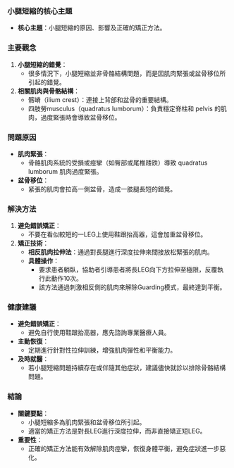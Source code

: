 ### 小腿短縮的核心主題
- **核心主題**：小腿短縮的原因、影響及正確的矯正方法。

### 主要觀念
1. **小腿短縮的錯覺**：
   - 很多情況下，小腿短縮並非骨骼結構問題，而是因肌肉緊張或盆骨移位所引起的錯覺。
2. **相關肌肉與骨骼結構**：
   - 髂嵴（ilium crest）：連接上背部和盆骨的重要結構。
   - 四肢勞musculus（quadratus lumborum）：負責穩定脊柱和 pelvis 的肌肉，過度緊張時會導致盆骨移位。

### 問題原因
- **肌肉緊張**：
  - 骨骼肌肉系統的受損或痙攣（如臀部或尾椎踒跌）導致 quadratus lumborum 肌肉過度緊張。
- **盆骨移位**：
  - 紧張的肌肉會拉高一側盆骨，造成一肢腿長短的錯覺。

### 解決方法
1. **避免錯誤矯正**：
   - 不要在看似較短的一LEG上使用鞋跟抬高器，這會加重盆骨移位。
2. **矯正技術**：
   - **相反肌肉拉伸法**：通過對長腿進行深度拉伸來間接放松緊張的肌肉。
   - **具體操作**：
     - 要求患者躺臥，協助者引導患者將長LEG向下方拉伸至極限，反覆執行此動作10次。
     - 該方法通過刺激相反側的肌肉來解除Guarding模式，最終達到平衡。

### 健康建議
- **避免錯誤矯正**：
  - 避免自行使用鞋跟抬高器，應先諮詢專業醫療人員。
- **主動恢復**：
  - 定期進行針對性拉伸訓練，增強肌肉彈性和平衡能力。
- **及時就醫**：
  - 若小腿短縮問題持續存在或伴隨其他症狀，建議儘快就診以排除骨骼結構問題。

### 結論
- **關鍵要點**：
  - 小腿短縮多為肌肉緊張和盆骨移位所引起。
  - 適當的矯正方法是對長LEG進行深度拉伸，而非直接矯正短LEG。
- **重要性**：
  - 正確的矯正方法能有效解除肌肉痙攣，恢復身體平衡，避免症狀進一步惡化。